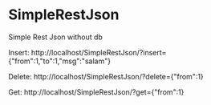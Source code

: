# SimpleRestJson
Simple Rest Json without db



Insert:
http://localhost/SimpleRestJson/?insert={"from":1,"to":1,"msg":"salam"}

Delete:
http://localhost/SimpleRestJson/?delete={"from":1}

Get:
http://localhost/SimpleRestJson/?get={"from":1}
